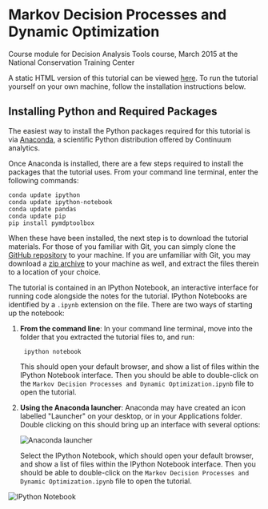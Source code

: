 # Markov Decision Processes and Dynamic Optimization

Course module for Decision Analysis Tools course, March 2015 at the National Conservation Training Center

A static HTML version of this tutorial can be viewed [here](http://bit.ly/nctc_mdp). To run the tutorial yourself on your own machine, follow the installation instructions below.

## Installing Python and Required Packages

The easiest way to install the Python packages required for this tutorial is via [Anaconda](http://continuum.io/downloads), a scientific Python distribution offered by Continuum analytics. 

Once Anaconda is installed, there are a few steps required to install the packages that the tutorial uses. From your command line terminal, enter the following commands:

    conda update ipython
    conda update ipython-notebook
    conda update pandas
    conda update pip
    pip install pymdptoolbox

    
When these have been installed, the next step is to download the tutorial materials. For those of you familiar with Git, you can simply clone the [GitHub repository](https://github.com/fonnesbeck/NCTC_course) to your machine. If you are unfamiliar with Git, you may download a [zip archive](https://github.com/fonnesbeck/NCTC_course/archive/master.zip) to your machine as well, and extract the files therein to a location of your choice.

The tutorial is contained in an IPython Notebook, an interactive interface for running code alongside the notes for the tutorial. IPython Notebooks are identified by a `.ipynb` extension on the file. There are two ways of starting up the notebook:

1. **From the command line**: In your command line terminal, move into the folder that you extracted the tutorial files to, and run:

        ipython notebook
        
    This should open your default browser, and show a list of files within the IPython Notebook interface. Then you should be able to double-click on the `Markov Decision Processes and Dynamic Optimization.ipynb` file to open the tutorial.
    
2. **Using the Anaconda launcher**: Anaconda may have created an icon labelled "Launcher" on your desktop, or in your Applications folder. Double clicking on this should bring up an interface with several options:

    ![Anaconda launcher](http://fonnesbeck-dropshare.s3.amazonaws.com/Screen-Shot-2015-03-18-12-17-58.png)

    Select the IPython Notebook, which should open your default browser, and show a list of files within the IPython Notebook interface. Then you should be able to double-click on the `Markov Decision Processes and Dynamic Optimization.ipynb` file to open the tutorial.
    
![IPython Notebook](http://fonnesbeck-dropshare.s3.amazonaws.com/Screen-Shot-2015-03-18-12-22-34.png)
